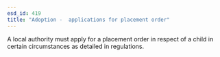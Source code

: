 ```yaml
---
esd_id: 419
title: "Adoption -  applications for placement order"
---
```


A local authority must apply for a placement order in respect of a child in certain circumstances as detailed in regulations.

